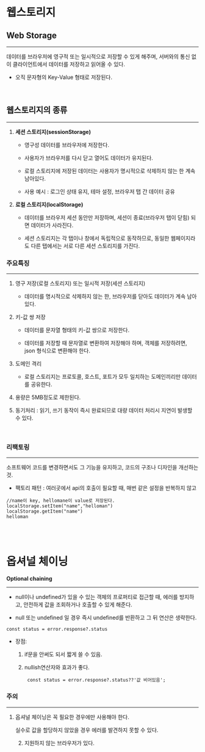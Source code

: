 <p><img alt="" src="https://velog.velcdn.com/images/isak9975/post/6833596e-a4a9-48e2-b43c-6d2f1ee388da/image.jpg" /></p>
<h1 id="웹스토리지">웹스토리지</h1>
<h2 id="web-storage">Web Storage</h2>
<hr />
<p>데이터를 브라우저에 영구적 또는 일시적으로 저장할 수 있게 해주며, 서버와의 통신 없이 클라이언트에서 데이터를 저장하고 읽어올 수 있다.</p>
<ul>
<li>오직 문자형의 Key-Value 형태로 저장된다.</li>
</ul>
<br />

<h2 id="웹스토리지의-종류">웹스토리지의 종류</h2>
<hr />
<ol>
<li><p><strong>세션 스토리지(sessionStorage)</strong></p>
<ul>
<li><p>영구성 데이터를 브라우저에 저장한다.</p>
</li>
<li><p>사용자가 브라우저를 다시 닫고 열어도 데이터가 유지된다.</p>
</li>
<li><p>로컬 스토리지에 저장된 데이터는 사용자가 명시적으로 삭제하지 않는 한 계속 남아있다.</p>
</li>
<li><p>사용 예시 : 로그인 상태 유지, 테마 설정, 브라우저 탭 간 데이터 공유</p>
</li>
</ul>
</li>
<li><p><strong>로컬 스토리지(localStorage)</strong></p>
<ul>
<li><p>데이터를 브라우저 세션 동안만 저장하며, 세션이 종료(브라우저 탭이 닫힘) 되면 데이터가 사라진다.</p>
</li>
<li><p>세션 스토리지는 각 탭이나 창에서 독립적으로 동작하므로, 동일한 웹페이지라도 다른 탭에서는 서로 다른 세션 스토리지를 가진다.</p>
</li>
</ul>
</li>
</ol>
<h3 id="주요특징">주요특징</h3>
<hr />
<ol>
<li><p>영구 저장(로컬 스토리지) 또는 일시적 저장(세션 스토리지)</p>
<ul>
<li>데이터를 명시적으로 삭제하지 않는 한, 브라우저를 닫아도 데이터가 계속 남아있다.</li>
</ul>
</li>
<li><p>키-값 쌍 저장</p>
<ul>
<li><p>데이터를 문자열 형태의 키-값 쌍으로 저장한다.</p>
</li>
<li><p>데이터를 저장할 때 문자열로 변환하여 저장해야 하며, 객체를 저장하려면, json 형식으로 변환해야 한다.</p>
</li>
</ul>
</li>
<li><p>도메인 격리</p>
<ul>
<li>로컬 스토리지는 프로토콜, 호스트, 포트가 모두 일치하는 도메인끼리만 데이터를 공유한다.</li>
</ul>
</li>
<li><p>용량은 5MB정도로 제한된다.</p>
</li>
<li><p>동기처리 : 읽기, 쓰기 동작이 즉시 완료되므로 대량 데이터 처리시 지연이 발생할 수 있다.</p>
</li>
</ol>
<br />

<h3 id="리팩토링">리팩토링</h3>
<hr />
<p>소프트웨어 코드를 변경하면서도 그 기능을 유지하고, 코드의 구조나 디자인을 개선하는 것.</p>
<ul>
<li>팩토리 패턴 : 여러곳에서 api의 호출이 필요할 때, 매번 같은 설정을 반복하지 않고</li>
</ul>
<pre><code class="language-java">//name이 key, hellomane이 value로 저장된다.
localStorage.setItem(&quot;name&quot;,&quot;helloman&quot;)
localStorage.getItem(&quot;name&quot;)
helloman</code></pre>
<p><br /><br /></p>
<h1 id="옵셔널-체이닝">옵셔널 체이닝</h1>
<p><strong>Optional chaining</strong></p>
<hr />
<ul>
<li><p>null이나 undefined가 있을 수 있는 객체의 프로퍼티로 접근할 때, 에러를 방지하고, 안전하게 값을 조회하거나 호출할 수 있게 해준다.</p>
</li>
<li><p>null 또는 undefined 일 경우 즉시 undefined를 반환하고 그 뒤 연산은 생략한다.</p>
</li>
</ul>
<pre><code class="language-java">const status = error.response?.status</code></pre>
<ul>
<li><p>장점:</p>
<ol>
<li><p>if문을 안써도 되서 짧게 쓸 수 있음.</p>
</li>
<li><p>nullish연산자와 효과가 좋다.</p>
<pre><code class="language-java"> const status = error.response?.status??'값 비어있음';</code></pre>
</li>
</ol>
</li>
</ul>
<h3 id="주의">주의</h3>
<hr />
<ol>
<li><p>옵셔널 체이닝은 꼭 필요한 경우에만 사용해야 한다.</p>
<p>실수로 값을 할당하지 않았을 경우 에러를 발견하지 못할 수 있다.</p>
<ol start="2">
<li>지원하지 않는 브라우저가 있다.</li>
</ol>
</li>
</ol>